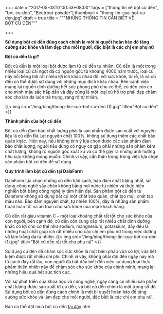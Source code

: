 +++
date = "2017-05-03T01:51:53+08:00"
tags = ["thông tin về bột củ dền", "bot-cu-den", "Beetroot-powder"]
thumbnail = "thong-tin-cua-bot-cu-den.jpg"
draft = true
title = """NHỮNG THÔNG TIN CẦN BIẾT VỀ  
BỘT CỦ DỀN"""

+++

**Sử dụng bột củ dền đúng cách chính là một bí quyết hoàn hảo để tăng cường sức khỏe và làm đẹp cho mỗi người, đặc biệt là các chị em phụ nữ**

**Bột củ dền là gì?**

Bột củ dền là một loại bột được làm từ củ dền tự nhiên. Củ dền là một trong nhiều loại củ cải ngọt đã có nguồn gốc từ khoảng 4000 năm trước, loại củ này nổi tiếng bởi rất nhiều lợi ích khác nhau đối với sức khỏe, từ rễ, lá và củ đều có thể được sử dụng với những mục đích khác nhau. Bên cạnh việc mang lại nguồn dinh dưỡng hết sức phong phú cho cơ thể, củ dền còn có cho mình màu sắc hấp dẫn và đây cũng là một loại củ hỗ trợ phái đẹp chăm sóc cho làn da luôn trẻ trung, rạng rỡ tự nhiên.

{{< img src="/img/blog/thong-tin-cua-bot-cu-den (1).jpg" title="Bột củ dền" >}}

**Thành phần của bột củ dền**

Bột củ dền đảm bảo chất lượng phải là sản phẩm được sản xuất với nguyên liệu là củ dền Đà Lạt nguyên chất 100%, không sử dụng thêm các chất bảo quản khác. Hiện nay, nếu không tinh ý lựa chọn được các sản phẩm đảm bảo chất lượng, người tiêu dùng có nguy cơ gặp phải những sản phẩm kém chất lượng, không rõ nguồn gốc xuất xứ và có thể gây ra những ảnh hưởng tiêu cực không mong muốn. Chính vì vậy, cần thận trọng trong việc lựa chọn sản phẩm bột củ dền để sử dụng.

**Quy trình làm bột củ dền tại DalaFarm**

DalaFarm lựa chọn những củ dền tươi sạch, bảo đảm chất lượng nhất, sử dụng công nghệ sấy chân không bằng hơi nước tự nhiên và thực hiện nghiền bột bằng công nghệ ly tâm hiện đại. Sản phẩm bột củ dền từ Dalafarm không sử dụng bất cứ một chất bảo quản, chất tạo mùi, chất tạo màu nào. Bảo đảm nguyên chất, tự nhiên 100%, đây là những sản phẩm hoàn toàn tốt và an toàn cho sức khỏe của mọi khách hàng.

Củ dền rất giàu vitamin C – một loại khoáng chất rất tốt cho sức khỏe của con người, bên cạnh đó, củ dền còn cung cấp rất nhiều chất dinh dưỡng khác có lợi cho cơ thể như sodium, mangnesium, potassium, đây đều là những hoạt chất giúp ích rất nhiều cho các chị em phụ nữ trong việc dưỡng và làm trắng da tự nhiên.
{{< img src="/img/blog/thong-tin-cua-bot-cu-den (1).jpg" title="Bột củ dền rất tốt cho phụ nữ" >}}

Sử dụng củ dền để chăm sóc sức khỏe là một biện pháp vừa có lợi, vừa tiết kiệm được rất nhiều chi phí. Chính vì vậy, không phải đợi đến ngày nay mà từ cách đây rất lâu, con người đã bắt đầu biết đến việc sử dụng loại thực phẩm thiên nhiên này để chăm sóc cho sức khỏe của chính mình, mang lại những hiệu quả hết sức tích cực.

Với sự phát triển của khoa học và công nghệ, ngày càng có nhiều sản phẩm chất lượng được sản xuất từ củ dền, và bột củ dền chính là một trong số đó. Sử dụng bột củ dền đúng cách chính là một bí quyết hoàn hảo để tăng cường sức khỏe và làm đẹp cho mỗi người, đặc biệt là các chị em phụ nữ.

Bạn có thể đặt mua bột củ dền [tại đây](/san-pham/bột-củ-dền-50g/) nhé
